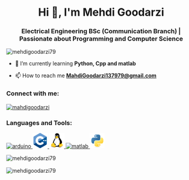 <h1 align="center">Hi 👋, I'm Mehdi Goodarzi</h1>
<h3 align="center">Electrical Engineering BSc (Communication Branch) | Passionate about Programming and Computer Science</h3>

<p align="left"> <img src="https://komarev.com/ghpvc/?username=mehdigoodarzi79&label=Profile%20views&color=0e75b6&style=flat" alt="mehdigoodarzi79" /> </p>

- 🌱 I’m currently learning **Python, Cpp and matlab**

- 📫 How to reach me **MahdiGoodarzi137979@gmail.com**

<h3 align="left">Connect with me:</h3>
<p align="left">
<a href="https://linkedin.com/in/mahdigoodarzi" target="blank"><img align="center" src="https://raw.githubusercontent.com/rahuldkjain/github-profile-readme-generator/master/src/images/icons/Social/linked-in-alt.svg" alt="mahdigoodarzi" height="30" width="40" /></a>
</p>

<h3 align="left">Languages and Tools:</h3>
<p align="left"> <a href="https://www.arduino.cc/" target="_blank" rel="noreferrer"> <img src="https://cdn.worldvectorlogo.com/logos/arduino-1.svg" alt="arduino" width="40" height="40"/> </a> <a href="https://www.w3schools.com/cpp/" target="_blank" rel="noreferrer"> <img src="https://raw.githubusercontent.com/devicons/devicon/master/icons/cplusplus/cplusplus-original.svg" alt="cplusplus" width="40" height="40"/> </a> <a href="https://www.linux.org/" target="_blank" rel="noreferrer"> <img src="https://raw.githubusercontent.com/devicons/devicon/master/icons/linux/linux-original.svg" alt="linux" width="40" height="40"/> </a> <a href="https://www.mathworks.com/" target="_blank" rel="noreferrer"> <img src="https://upload.wikimedia.org/wikipedia/commons/2/21/Matlab_Logo.png" alt="matlab" width="40" height="40"/> </a> <a href="https://www.python.org" target="_blank" rel="noreferrer"> <img src="https://raw.githubusercontent.com/devicons/devicon/master/icons/python/python-original.svg" alt="python" width="40" height="40"/> </a> </p>

<p><img align="center" src="https://github-readme-stats.vercel.app/api/top-langs?username=mehdigoodarzi79&show_icons=true&locale=en&layout=compact" alt="mehdigoodarzi79" /></p>

<p><img align="center" src="https://github-readme-streak-stats.herokuapp.com/?user=mehdigoodarzi79&" alt="mehdigoodarzi79" /></p>
